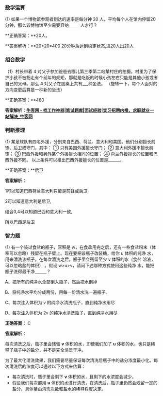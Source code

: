 ### 数学运算

(1) 如果一个博物馆参观者到达的速率是每分钟 20 人，平均每个人在馆内停留20分钟，那么该博物馆至少需要容纳______人才行？

**正确答案：**20人。

**答案解析：**20*20=400 20分钟后达到稳定状态,进20人出20人







### 组合数学

（1）村长带着 4 对父子参加爸爸去哪儿第三季第二站某村庄的拍摄。村里为了保护小孩不被拐走有个前年的规矩，那就是吃饭的时候小孩左右只能是其他小孩或者自己的父母。那么 4 对父子在圆桌上共有___种坐法。 （旋转一下，每个人面对的方向变更后算是一种新的坐法）

**正确答案：**480 

**答案解析：[牛客网 - 找工作神器|笔试题库|面试经验|实习招聘内推，求职就业一站解决_牛客网](https://www.nowcoder.com/exam/test/85082161/submission?pid=125)**





### 判断推理

(1) 某足球队有四名外援，分别来自巴西、荷兰、意大利和美国。他们分别擅长前锋、后卫或守门，其中：
① 只有美国外援擅长守门；
② 意大利外援不擅长前锋；
③ 巴西外援和另外某个外援擅长相同的位置；
④ 荷兰外援擅长的位置和巴西外援不同。
以上条件可以推出巴西外援擅长的位置是______。

**正确答案：**后卫

**答案解析：**

1可以知道巴西荷兰意大利只能是前锋或后卫,

2可以知道意大利是后卫,

结合3,4可以知道巴西和意大利一致,

所以巴西是后卫









### 智力题

(1) 有一个装过食盐的瓶子，容积是 w，在食盐用完之后，还有一些食盐粉末（体 积可以忽略）残留在瓶子壁上。现在要把该瓶子改装糖，给你 u 体积的纯净 水，用来清洗该瓶子。在每次清洗之后，瓶子里会残留至少 v 体积的水（食盐 溶液，可以忽略盐的体积） 。假设 w>u>v，请问下述哪种方式使用这些纯净 水，能把瓶子洗得最干净______？

A、把所有的纯净水全部倒入瓶子，然后把水倒掉

B、将纯净水平均分成两份，用每一份清水洗一遍瓶子。

C、每次注入体积为 v 的纯净水清洗瓶子，直到纯净水用尽

D、每次注入体积为 2v 的纯净水清洗瓶子，直到纯净水用尽

**正确答案：** C

**答案解析：**

每次清洗之后，瓶子里会残留 **v** 体积的水，即使我们加了 **u** 体积的水，也只是稀释了瓶子中的盐分，并不是完全清洗干净。

为了最大化清洗效果，我们需要尽量保证每次清洗后瓶子中的盐分浓度最小化。每次清洗后的浓度可以通过以下方式来估算：

- 每次清洗时，瓶子里会剩下 **v** 体积的水，且剩下的水浓度会减少。
- 假设我们每次都用 **u** 体积的水进行清洗，在清洗后，瓶子里仍然会残留一定的盐分，具体量由清洗次数和盐水的稀释程度决定。

